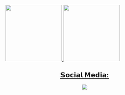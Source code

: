 
<a href="https://github.com/FelipeABG">
<img height="180em" src="https://github-readme-stats.vercel.app/api?username=FelipeABG&show_icons=true&theme=tokyonight&include_all_commits=true&count_private=true"/>
<img height="180em" src="https://github-readme-stats.vercel.app/api/top-langs/?    username=FelipeABG&layout=compact&langs_count=7&theme=tokyonight"/>

  <div>
   <h2 align="center">𝗦𝗼𝗰𝗶𝗮𝗹 𝗠𝗲𝗱𝗶𝗮:</h2>
    <p align="center">
      <a href="https://instagram.com/felipe.abg" target="_blank">
        <img src="https://img.shields.io/badge/-Instagram-%23E4405F?style=for-the-badge&logo=instagram&logoColor=white" target="_blank" />
      </a>
    </p>  

